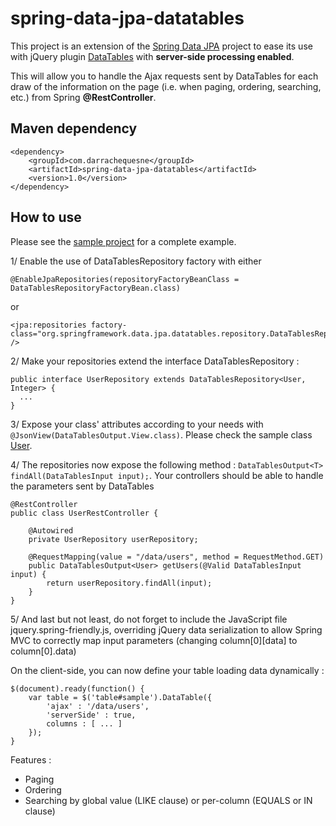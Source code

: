 # spring-data-jpa-datatables
This project is an extension of the [Spring Data JPA](https://github.com/spring-projects/spring-data-jpa) project to ease its use with jQuery plugin [DataTables](http://datatables.net/) with **server-side processing enabled**.

This will allow you to handle the Ajax requests sent by DataTables for each draw of the information on the page (i.e. when paging, ordering, searching, etc.) from Spring **@RestController**.

## Maven dependency

```
<dependency>
	<groupId>com.darrachequesne</groupId>
	<artifactId>spring-data-jpa-datatables</artifactId>
	<version>1.0</version>
</dependency>
```

## How to use

Please see the [sample project](https://github.com/darrachequesne/spring-data-jpa-datatables-sample) for a complete example. 

1/ Enable the use of DataTablesRepository factory with either
```
@EnableJpaRepositories(repositoryFactoryBeanClass = DataTablesRepositoryFactoryBean.class)
```
or 
```
<jpa:repositories factory-class="org.springframework.data.jpa.datatables.repository.DataTablesRepositoryFactoryBean" />
```

2/ Make your repositories extend the interface DataTablesRepository :

```
public interface UserRepository extends DataTablesRepository<User, Integer> {
  ...
}
```

3/ Expose your class' attributes according to your needs with ```@JsonView(DataTablesOutput.View.class)```. Please check the sample class [User](https://github.com/darrachequesne/spring-data-jpa-datatables-sample/blob/master/src/main/java/sample/model/User.java).

4/ The repositories now expose the following method : ```DataTablesOutput<T> findAll(DataTablesInput input);```. Your controllers should be able to handle the parameters sent by DataTables

```
@RestController
public class UserRestController {

	@Autowired
	private UserRepository userRepository;

	@RequestMapping(value = "/data/users", method = RequestMethod.GET)
	public DataTablesOutput<User> getUsers(@Valid DataTablesInput input) {
		return userRepository.findAll(input);
	}
}
```

5/ And last but not least, do not forget to include the JavaScript file jquery.spring-friendly.js, overriding jQuery data serialization to allow Spring MVC to correctly map input parameters (changing column[0][data] to column[0].data)


On the client-side, you can now define your table loading data dynamically :

```
$(document).ready(function() {
	var table = $('table#sample').DataTable({
		'ajax' : '/data/users',
		'serverSide' : true,
		columns : [ ... ]
	});
}
```

Features :
- Paging
- Ordering
- Searching by global value (LIKE clause) or per-column (EQUALS or IN clause)
